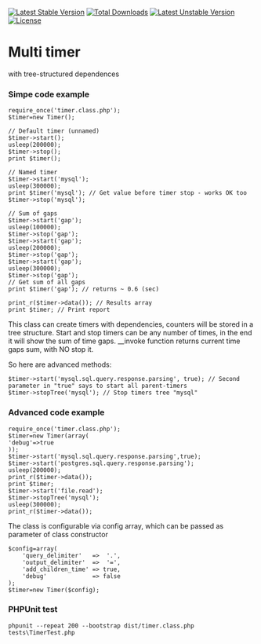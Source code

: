 [![Latest Stable Version](https://poser.pugx.org/ershov-ilya/timer.class.php/v/stable)](https://packagist.org/packages/ershov-ilya/timer.class.php)
[![Total Downloads](https://poser.pugx.org/ershov-ilya/timer.class.php/downloads)](https://packagist.org/packages/ershov-ilya/timer.class.php)
[![Latest Unstable Version](https://poser.pugx.org/ershov-ilya/timer.class.php/v/unstable)](https://packagist.org/packages/ershov-ilya/timer.class.php) 
[![License](https://poser.pugx.org/ershov-ilya/timer.class.php/license)](https://packagist.org/packages/ershov-ilya/timer.class.php)

# Multi timer
with tree-structured dependences

### Simpe code example
```
require_once('timer.class.php');
$timer=new Timer();

// Default timer (unnamed)
$timer->start();
usleep(200000);
$timer->stop();
print $timer();

// Named timer
$timer->start('mysql');
usleep(300000);
print $timer('mysql'); // Get value before timer stop - works OK too
$timer->stop('mysql');

// Sum of gaps
$timer->start('gap');
usleep(100000);
$timer->stop('gap');
$timer->start('gap');
usleep(200000);
$timer->stop('gap');
$timer->start('gap');
usleep(300000);
$timer->stop('gap');
// Get sum of all gaps
print $timer('gap'); // returns ~ 0.6 (sec)

print_r($timer->data()); // Results array
print $timer; // Print report
```

This class can create timers with dependencies, counters will be stored in a tree structure.
Start and stop timers can be any number of times, in the end it will show the sum of time gaps.
__invoke function returns current time gaps sum, with NO stop it.

So here are advanced methods:
```
$timer->start('mysql.sql.query.response.parsing', true); // Second parameter in "true" says to start all parent-timers
$timer->stopTree('mysql'); // Stop timers tree "mysql"
```

### Advanced code example
```
require_once('timer.class.php');
$timer=new Timer(array(
'debug'=>true
));
$timer->start('mysql.sql.query.response.parsing',true);
$timer->start('postgres.sql.query.response.parsing');
usleep(200000);
print_r($timer->data());
print $timer;
$timer->start('file.read');
$timer->stopTree('mysql');
usleep(300000);
print_r($timer->data());
```

The class is configurable via config array, which can be passed as parameter of class constructor
```
$config=array(
    'query_delimiter'   =>  '.',
    'output_delimiter'  =>  '=',
    'add_children_time' => true,
    'debug'             => false
);
$timer=new Timer($config);
```

### PHPUnit test
	phpunit --repeat 200 --bootstrap dist/timer.class.php tests\TimerTest.php
